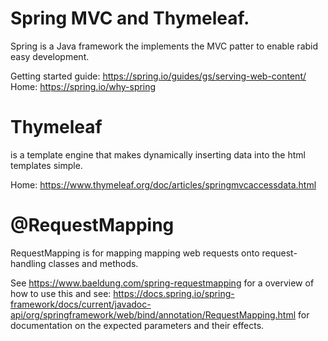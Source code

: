 # Spring MVC and Thymeleaf.

Spring is a Java framework the implements the MVC patter to enable rabid easy development.

Getting started guide: https://spring.io/guides/gs/serving-web-content/
Home: https://spring.io/why-spring


# Thymeleaf 

is a template engine that  makes dynamically inserting data into the html templates simple.

Home: https://www.thymeleaf.org/doc/articles/springmvcaccessdata.html

# @RequestMapping

RequestMapping is for mapping mapping web requests onto request-handling classes and methods.

See https://www.baeldung.com/spring-requestmapping for a overview of how to use this and see: https://docs.spring.io/spring-framework/docs/current/javadoc-api/org/springframework/web/bind/annotation/RequestMapping.html for documentation on the expected parameters and their effects.

